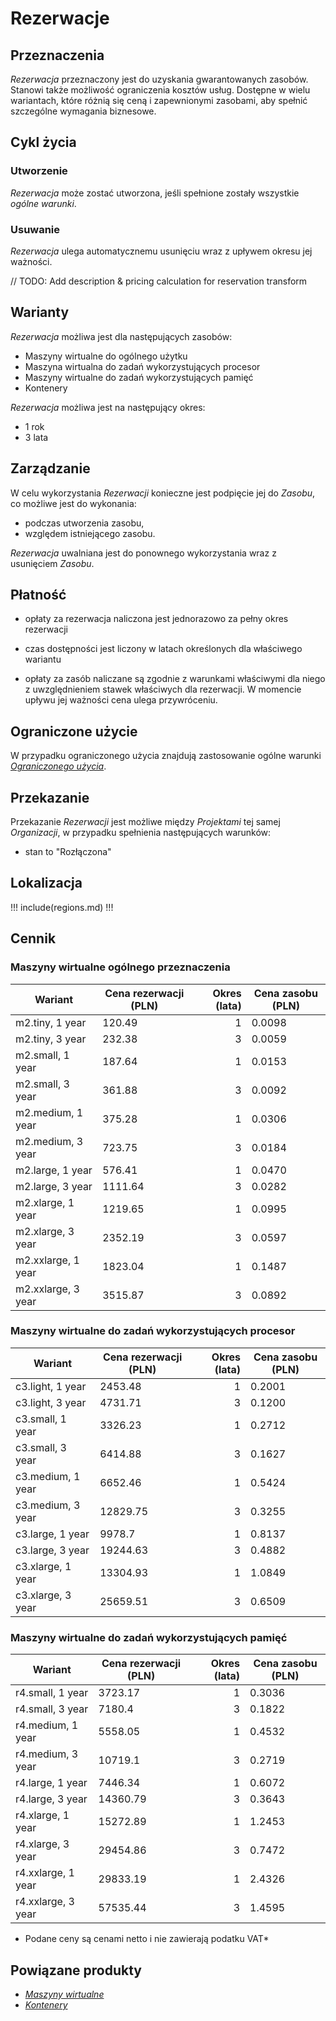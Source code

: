 # Rezerwacje

## Przeznaczenia

*Rezerwacja* przeznaczony jest do uzyskania gwarantowanych zasobów. Stanowi także możliwość ograniczenia kosztów usług. Dostępne w wielu wariantach, które różnią się ceną i zapewnionymi zasobami, aby spełnić szczególne wymagania biznesowe.

## Cykl życia

### Utworzenie

*Rezerwacja* może zostać utworzona, jeśli spełnione zostały wszystkie *ogólne warunki*. 

### Usuwanie

*Rezerwacja* ulega automatycznemu usunięciu wraz z upływem okresu jej ważności.

// TODO: Add description & pricing calculation for reservation transform

## Warianty

*Rezerwacja* możliwa jest dla następujących zasobów:

* Maszyny wirtualne do ogólnego użytku
* Maszyna wirtualna do zadań wykorzystujących procesor
* Maszyny wirtualne do zadań wykorzystujących pamięć
* Kontenery

*Rezerwacja* możliwa jest na następujący okres:

* 1 rok
* 3 lata

## Zarządzanie

W celu wykorzystania *Rezerwacji* konieczne jest podpięcie jej do *Zasobu*, co możliwe jest do wykonania:

* podczas utworzenia zasobu,
* względem istniejącego zasobu.

*Rezerwacja* uwalniana jest do ponownego wykorzystania wraz z usunięciem *Zasobu*.

## Płatność

* opłaty za rezerwacja naliczona jest jednorazowo za pełny okres rezerwacji

* czas dostępności jest liczony w latach określonych dla właściwego wariantu

* opłaty za zasób naliczane są zgodnie z warunkami właściwymi dla niego z uwzględnieniem stawek właściwych dla rezerwacji. W momencie upływu jej ważności cena ulega przywróceniu.

## Ograniczone użycie

W przypadku ograniczonego użycia znajdują zastosowanie ogólne warunki *[Ograniczonego użycia]()*.

## Przekazanie

Przekazanie *Rezerwacji* jest możliwe między *Projektami* tej samej *Organizacji*, w przypadku spełnienia następujących warunków:

* stan to "Rozłączona"

## Lokalizacja

!!! include(regions.md) !!!

## Cennik

### Maszyny wirtualne ogólnego przeznaczenia

Wariant              | Cena rezerwacji (PLN)| Okres (lata) | Cena zasobu (PLN)
-------------------- | -------------------- | -----------: | ----------------- 
m2.tiny, 1 year      | 120.49               |            1 | 0.0098
m2.tiny, 3 year      | 232.38               |            3 | 0.0059
m2.small, 1 year     | 187.64               |            1 | 0.0153
m2.small, 3 year     | 361.88               |            3 | 0.0092
m2.medium, 1 year    | 375.28               |            1 | 0.0306
m2.medium, 3 year    | 723.75               |            3 | 0.0184
m2.large, 1 year     | 576.41               |            1 | 0.0470
m2.large, 3 year     | 1111.64              |            3 | 0.0282
m2.xlarge, 1 year    | 1219.65              |            1 | 0.0995
m2.xlarge, 3 year    | 2352.19              |            3 | 0.0597
m2.xxlarge, 1 year   | 1823.04              |            1 | 0.1487
m2.xxlarge, 3 year   | 3515.87              |            3 | 0.0892

### Maszyny wirtualne do zadań wykorzystujących procesor

Wariant              | Cena rezerwacji (PLN)| Okres (lata) | Cena zasobu (PLN)
-------------------- | -------------------- | -----------: | -----------------
c3.light, 1 year     | 2453.48              |            1 | 0.2001
c3.light, 3 year     | 4731.71              |            3 | 0.1200
c3.small, 1 year     | 3326.23              |            1 | 0.2712
c3.small, 3 year     | 6414.88              |            3 | 0.1627
c3.medium, 1 year    | 6652.46              |            1 | 0.5424
c3.medium, 3 year    | 12829.75             |            3 | 0.3255
c3.large, 1 year     | 9978.7               |            1 | 0.8137
c3.large, 3 year     | 19244.63             |            3 | 0.4882
c3.xlarge, 1 year    | 13304.93             |            1 | 1.0849
c3.xlarge, 3 year    | 25659.51             |            3 | 0.6509

### Maszyny wirtualne do zadań wykorzystujących pamięć

Wariant              | Cena rezerwacji (PLN) | Okres (lata) | Cena zasobu (PLN)
-------------------- | --------------------- | -----------: | -----------------
r4.small, 1 year     | 3723.17               |            1 | 0.3036
r4.small, 3 year     | 7180.4                |            3 | 0.1822
r4.medium, 1 year    | 5558.05               |            1 | 0.4532
r4.medium, 3 year    | 10719.1               |            3 | 0.2719
r4.large, 1 year     | 7446.34               |            1 | 0.6072
r4.large, 3 year     | 14360.79              |            3 | 0.3643
r4.xlarge, 1 year    | 15272.89              |            1 | 1.2453
r4.xlarge, 3 year    | 29454.86              |            3 | 0.7472
r4.xxlarge, 1 year   | 29833.19              |            1 | 2.4326
r4.xxlarge, 3 year   | 57535.44              |            3 | 1.4595

* Podane ceny są cenami netto i nie zawierają podatku VAT*

## Powiązane produkty

* *[Maszyny wirtualne]()*
* *[Kontenery]()*
